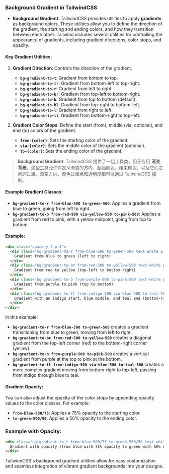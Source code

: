 ### Background Gradient in TailwindCSS

- **Background Gradient**: TailwindCSS provides utilities to apply **gradients** as background colors. These utilities allow you to define the direction of the gradient, the starting and ending colors, and how they transition between each other. Tailwind includes several utilities for controlling the appearance of gradients, including gradient directions, color stops, and opacity.

#### Key Gradient Utilities:
1. **Gradient Direction**: Controls the direction of the gradient.
   - **`bg-gradient-to-t`**: Gradient from bottom to top.
   - **`bg-gradient-to-tr`**: Gradient from bottom-left to top-right.
   - **`bg-gradient-to-r`**: Gradient from left to right.
   - **`bg-gradient-to-br`**: Gradient from top-left to bottom-right.
   - **`bg-gradient-to-b`**: Gradient from top to bottom (default).
   - **`bg-gradient-to-bl`**: Gradient from top-right to bottom-left.
   - **`bg-gradient-to-l`**: Gradient from right to left.
   - **`bg-gradient-to-tl`**: Gradient from bottom-right to top-left.

2. **Gradient Color Stops**: Define the start (from), middle (via, optional), and end (to) colors of the gradient.
   - **`from-{color}`**: Sets the starting color of the gradient.
   - **`via-{color}`**: Sets the middle color of the gradient (optional).
   - **`to-{color}`**: Sets the ending color of the gradient.

> **Background Gradient**: TailwindCSS 提供了一组工具类，用于应用 **渐变背景**。这些工具允许你定义渐变的方向、起始颜色、结束颜色，以及它们之间的过渡。渐变方向、颜色过渡点和透明度都可以通过 TailwindCSS 控制。

#### Example Gradient Classes:
  - **`bg-gradient-to-r from-blue-500 to-green-500`**: Applies a gradient from blue to green, going from left to right.
  - **`bg-gradient-to-b from-red-500 via-yellow-500 to-pink-500`**: Applies a gradient from red to pink, with a yellow midpoint, going from top to bottom.

#### Example:

<audio src="..\..\mp3\这里展示了`bg-gradie.mp3"></audio>

```html
<div class="space-y-4 p-4">
  <div class="bg-gradient-to-r from-blue-500 to-green-500 text-white p-4">
    Gradient from blue to green (left to right)
  </div>
  <div class="bg-gradient-to-br from-red-500 to-yellow-500 text-white p-4">
    Gradient from red to yellow (top-left to bottom-right)
  </div>
  <div class="bg-gradient-to-b from-purple-500 to-pink-500 text-white p-4">
    Gradient from purple to pink (top to bottom)
  </div>
  <div class="bg-gradient-to-tl from-indigo-500 via-blue-500 to-teal-500 text-white p-4">
    Gradient with an indigo start, blue middle, and teal end (bottom-right to top-left)
  </div>
</div>
```

In this example:
- **`bg-gradient-to-r from-blue-500 to-green-500`** creates a gradient transitioning from blue to green, moving from left to right.
- **`bg-gradient-to-br from-red-500 to-yellow-500`** creates a diagonal gradient from the top-left corner (red) to the bottom-right corner (yellow).
- **`bg-gradient-to-b from-purple-500 to-pink-500`** creates a vertical gradient from purple at the top to pink at the bottom.
- **`bg-gradient-to-tl from-indigo-500 via-blue-500 to-teal-500`** creates a more complex gradient moving from bottom-right to top-left, passing from indigo through blue to teal.

#### Gradient Opacity:
You can also adjust the opacity of the color stops by appending opacity values to the color classes. For example:
- **`from-blue-500/75`**: Applies a 75% opacity to the starting color.
- **`to-green-500/50`**: Applies a 50% opacity to the ending color.

### Example with Opacity:

```html
<div class="bg-gradient-to-r from-blue-500/75 to-green-500/50 text-white p-4">
  Gradient with opacity (from blue with 75% opacity to green with 50% opacity)
</div>
```

TailwindCSS's background gradient utilities allow for easy customization and seamless integration of vibrant gradient backgrounds into your designs.